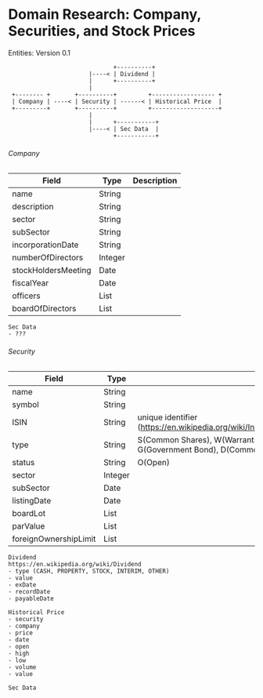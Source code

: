 # Domain Research: Company, Securities, and Stock Prices

Entities: Version 0.1
```
                              +----------+
                       |----< | Dividend |
                       |      +----------+
                       |
 +-------- +       +----------+         +------------------ +
 | Company | ----< | Security | ------< | Historical Price  |
 +---------+       +----------+         +-------------------+
                       | 
                       |      +-----------+
                       |----< | Sec Data  |
                              +-----------+

```


###### Company
|  Field                |  Type             |  Description  |
|-----------------------|-------------------|---------------|
| name                  |  String           |               |
| description           |  String           |               |
| sector                |  String           |               |
| subSector             |  String           |               |
| incorporationDate     |  String           |               |
| numberOfDirectors     |  Integer          |               |
| stockHoldersMeeting   |  Date             |               |
| fiscalYear            |  Date             |               |
| officers              |  List<String>     |               |
| boardOfDirectors      |  List<String>     |               |

```
Sec Data
- ???
```

###### Security
|  Field                |  Type             |  Description  |
|-----------------------|-------------------|---------------|
| name                  |  String           |               |
| symbol                |  String           |               |
| ISIN                  |  String           | unique identifier (https://en.wikipedia.org/wiki/International_Securities_Identification_Number)              |
| type                  |  String           |         S(Common Shares), W(Warrants), M(Mutual Fund), P(Preferred Shares), G(Government Bond), D(Common Dollar), R(Philippine Deposit Receipts)     |
| status                |  String           |     O(Open)   |
| sector                |  Integer          |               |
| subSector             |  Date             |               |
| listingDate           |  Date             |               |
| boardLot              |  List<String>     |               |
| parValue              |  List<String>     |               |
| foreignOwnershipLimit |  List<String>     |               |

```
Dividend
https://en.wikipedia.org/wiki/Dividend
- type (CASH, PROPERTY, STOCK, INTERIM, OTHER)
- value
- exDate
- recordDate
- payableDate

Historical Price
- security
- company
- price
- date
- open
- high
- low
- volume
- value

Sec Data
```
